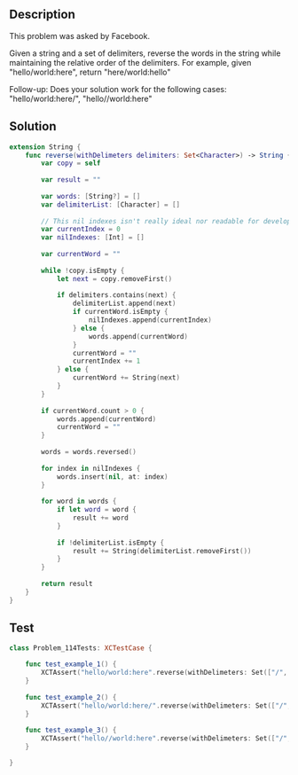 ## Description

This problem was asked by Facebook.

Given a string and a set of delimiters, reverse the words in the string while maintaining the relative order of the delimiters. For example, given "hello/world:here", return "here/world:hello"

Follow-up: Does your solution work for the following cases: "hello/world:here/", "hello//world:here"

## Solution

```swift
extension String {
    func reverse(withDelimeters delimiters: Set<Character>) -> String {
        var copy = self
        
        var result = ""
        
        var words: [String?] = []
        var delimiterList: [Character] = []
        
        // This nil indexes isn't really ideal nor readable for developer but it's the first idea that came to mind to handle the last case in the follow up question given the existing code
        var currentIndex = 0
        var nilIndexes: [Int] = []
        
        var currentWord = ""
        
        while !copy.isEmpty {
            let next = copy.removeFirst()
            
            if delimiters.contains(next) {
                delimiterList.append(next)
                if currentWord.isEmpty {
                    nilIndexes.append(currentIndex)
                } else {
                    words.append(currentWord)
                }
                currentWord = ""
                currentIndex += 1
            } else {
                currentWord += String(next)
            }
        }
        
        if currentWord.count > 0 {
            words.append(currentWord)
            currentWord = ""
        }
        
        words = words.reversed()
        
        for index in nilIndexes {
            words.insert(nil, at: index)
        }
        
        for word in words {
            if let word = word {
                result += word
            }
            
            if !delimiterList.isEmpty {
                result += String(delimiterList.removeFirst())
            }
        }
        
        return result
    }
}
```

## Test

```swift
class Problem_114Tests: XCTestCase {

    func test_example_1() {
        XCTAssert("hello/world:here".reverse(withDelimeters: Set(["/", ":"])) == "here/world:hello")
    }
    
    func test_example_2() {
        XCTAssert("hello/world:here/".reverse(withDelimeters: Set(["/", ":"])) == "here/world:hello/")
    }
    
    func test_example_3() {
        XCTAssert("hello//world:here".reverse(withDelimeters: Set(["/", ":"])) == "here//world:hello")
    }

}
```